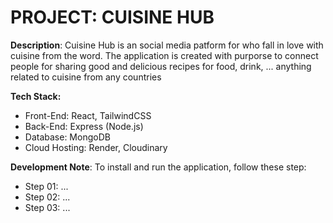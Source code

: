 # PROJECT: CUISINE HUB

**Description**: Cuisine Hub is an social media patform for who fall in love with cuisine from the word. The application is created with purporse to connect people for sharing good and delicious recipes for food, drink, ... anything related to cuisine from any countries

**Tech Stack:**

- Front-End: React, TailwindCSS
- Back-End: Express (Node.js)
- Database: MongoDB
- Cloud Hosting: Render, Cloudinary

**Development Note**: To install and run the application, follow these step:

- Step 01: ...
- Step 02: ...
- Step 03: ...
